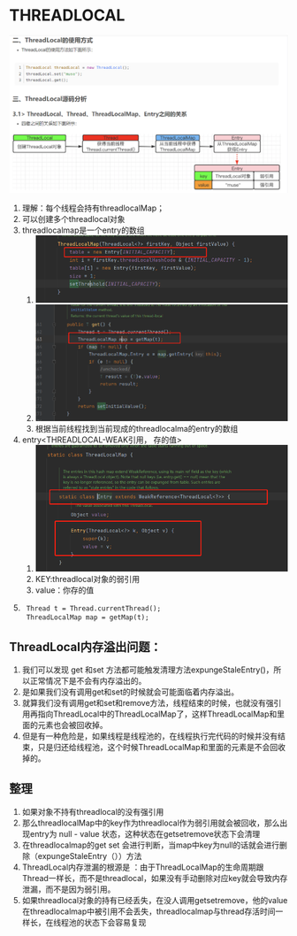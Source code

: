 # THREADLOCAL
![](pic/2023-07-30-19-33-16.png)
1. 理解：每个线程会持有threadlocalMap；
2. 可以创建多个threadlocal对象
3. threadlocalmap是一个entry的数组
   1. ![](pic/2023-07-30-19-41-27.png)
   2. ![](pic/2023-07-30-19-43-26.png)
   3. 根据当前线程找到当前现成的threadlocalma的entry的数组
4. entry<THREADLOCAL-WEAK引用， 存的值>
   1. ![](pic/2023-07-30-19-44-30.png)
   2. KEY:threadlocal对象的弱引用
   3. value：你存的值   
5.      Thread t = Thread.currentThread();
        ThreadLocalMap map = getMap(t);

## ThreadLocal内存溢出问题：
1. 我们可以发现 get 和set 方法都可能触发清理方法expungeStaleEntry()，所以正常情况下是不会有内存溢出的。
2. 是如果我们没有调用get和set的时候就会可能面临着内存溢出。
3. 就算我们没有调用get和set和remove方法，线程结束的时候，也就没有强引用再指向ThreadLocal中的ThreadLocalMap了，这样ThreadLocalMap和里面的元素也会被回收掉。
4. 但是有一种危险是，如果线程是线程池的，在线程执行完代码的时候并没有结束，只是归还给线程池，这个时候ThreadLocalMap和里面的元素是不会回收掉的。


## 整理
1. 如果对象不持有threadlocal的没有强引用
2. 那么threadlocalMap中的key作为threadlocal作为弱引用就会被回收，那么出现entry为 null - value 状态，这种状态在getsetremove状态下会清理
3. 在threadlocalmap的get set 会进行判断，当map中key为null的话就会进行删除（expungeStaleEntry（））方法
4. ThreadLocal内存泄漏的根源是 ：由于ThreadLocalMap的生命周期跟Thread一样长，而不是threadlocal，如果没有手动删除对应key就会导致内存泄漏，而不是因为弱引用。
5. 如果threadlocal对象的持有已经丢失，在没人调用getsetremove，他的value在threadlocalmap中被引用不会丢失，threadlocalmap与thread存活时间一样长，在线程池的状态下会容易复现